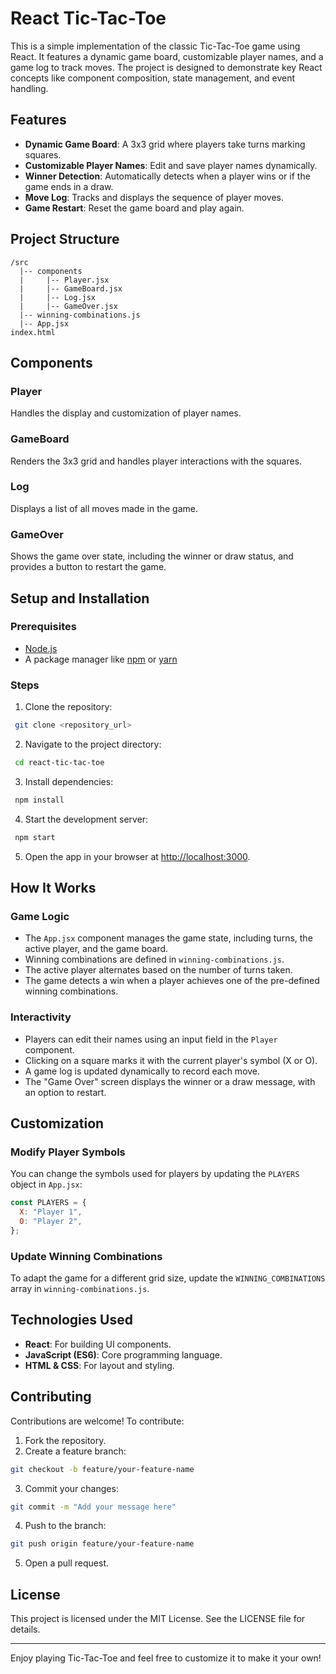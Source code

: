 # React Tic-Tac-Toe

This is a simple implementation of the classic Tic-Tac-Toe game using React. It features a dynamic game board, customizable player names, and a game log to track moves. The project is designed to demonstrate key React concepts like component composition, state management, and event handling.

## Features

- **Dynamic Game Board**: A 3x3 grid where players take turns marking squares.
- **Customizable Player Names**: Edit and save player names dynamically.
- **Winner Detection**: Automatically detects when a player wins or if the game ends in a draw.
- **Move Log**: Tracks and displays the sequence of player moves.
- **Game Restart**: Reset the game board and play again.

## Project Structure

```
/src
  |-- components
  |     |-- Player.jsx
  |     |-- GameBoard.jsx
  |     |-- Log.jsx
  |     |-- GameOver.jsx
  |-- winning-combinations.js
  |-- App.jsx
index.html
```

## Components

### Player
Handles the display and customization of player names.

### GameBoard
Renders the 3x3 grid and handles player interactions with the squares.

### Log
Displays a list of all moves made in the game.

### GameOver
Shows the game over state, including the winner or draw status, and provides a button to restart the game.

## Setup and Installation

### Prerequisites

- [Node.js](https://nodejs.org/)
- A package manager like [npm](https://www.npmjs.com/) or [yarn](https://yarnpkg.com/)

### Steps

1. Clone the repository:

```bash
 git clone <repository_url>
```

2. Navigate to the project directory:

```bash
 cd react-tic-tac-toe
```

3. Install dependencies:

```bash
 npm install
```

4. Start the development server:

```bash
 npm start
```

5. Open the app in your browser at [http://localhost:3000](http://localhost:3000).

## How It Works

### Game Logic
- The `App.jsx` component manages the game state, including turns, the active player, and the game board.
- Winning combinations are defined in `winning-combinations.js`.
- The active player alternates based on the number of turns taken.
- The game detects a win when a player achieves one of the pre-defined winning combinations.

### Interactivity
- Players can edit their names using an input field in the `Player` component.
- Clicking on a square marks it with the current player's symbol (X or O).
- A game log is updated dynamically to record each move.
- The "Game Over" screen displays the winner or a draw message, with an option to restart.

## Customization

### Modify Player Symbols
You can change the symbols used for players by updating the `PLAYERS` object in `App.jsx`:

```javascript
const PLAYERS = {
  X: "Player 1",
  O: "Player 2",
};
```

### Update Winning Combinations
To adapt the game for a different grid size, update the `WINNING_COMBINATIONS` array in `winning-combinations.js`.

## Technologies Used

- **React**: For building UI components.
- **JavaScript (ES6)**: Core programming language.
- **HTML & CSS**: For layout and styling.

## Contributing

Contributions are welcome! To contribute:

1. Fork the repository.
2. Create a feature branch:

```bash
git checkout -b feature/your-feature-name
```

3. Commit your changes:

```bash
git commit -m "Add your message here"
```

4. Push to the branch:

```bash
git push origin feature/your-feature-name
```

5. Open a pull request.

## License

This project is licensed under the MIT License. See the LICENSE file for details.

---

Enjoy playing Tic-Tac-Toe and feel free to customize it to make it your own!

